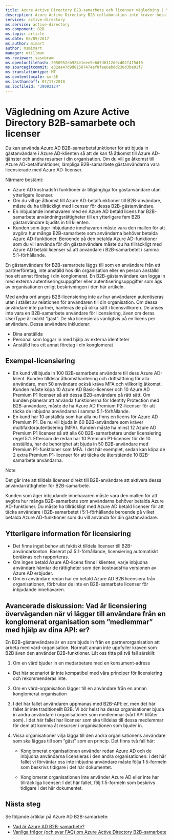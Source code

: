 ```yaml
---
title: Azure Active Directory B2B-samarbete och licenser vägledning | Microsoft Docs
description: Azure Active Directory B2B collaboration inte kräver betalda Azure AD-licenser, men du kan också få betalt för funktioner för B2B-gästanvändare
services: active-directory
ms.service: active-directory
ms.component: B2B
ms.topic: article
ms.date: 08/09/2017
ms.author: mimart
author: msmimart
manager: mtillman
ms.reviewer: sasubram
ms.openlocfilehash: 2050952eb924e1eee5e6d7d6312d9cd02f475d10
ms.sourcegitcommit: e32ea47d9d8158747eaf8fee6ebdd238d3ba01f7
ms.translationtype: MT
ms.contentlocale: sv-SE
ms.lasthandoff: 07/17/2018
ms.locfileid: "39093124"
---
```

# <a name="azure-active-directory-b2b-collaboration-licensing-guidance"></a>Vägledning om Azure Active Directory B2B-samarbete och licenser

Du kan använda Azure AD B2B-samarbetsfunktioner för att bjuda in gästanvändare i Azure AD-klienten så att de kan få åtkomst till Azure AD-tjänster och andra resurser i din organisation. Om du vill ge åtkomst till Azure AD-betalfunktioner, lämpliga B2B-samarbete gästanvändarna vara licensierade med Azure AD-licenser. 

Närmare bestämt:
* Azure AD kostnadsfri funktioner är tillgängliga för gästanvändare utan ytterligare licenser.
* Om du vill ge åtkomst till Azure AD-betalfunktioner till B2B-användare, måste du ha tillräckligt med licenser för dessa B2B-gästanvändare.
* En inbjudande innehavaren med en Azure AD betald licens har B2B-samarbete användningsrättigheter till en ytterligare fem B2B gästanvändare bjudits in till klienten.
* Kunden som äger inbjudande innehavaren måste vara den mallen för att avgöra hur många B2B-samarbete som användarna behöver betalda Azure AD-funktioner. Beroende på den betalda Azure AD-funktioner som du vill använda för din gästanvändare måste du ha tillräckligt med Azure AD betald licenser så att användare i B2B-samarbetet i samma 5:1-förhållande.

En gästanvändare för B2B-samarbete läggs till som en användare från ett partnerföretag, inte anställd hos din organisation eller en person anställd hos ett annat företag i din konglomerat. En B2B-gästanvändare kan logga in med externa autentiseringsuppgifter eller autentiseringsuppgifter som ägs av organisationen enligt beskrivningen i den här artikeln. 

Med andra ord anges B2B-licensiering inte av hur användaren autentiseras utan i stället av relationen för användaren till din organisation. Om dessa användare inte partner, hanteras de på olika sätt i licensvillkoren. De anses inte vara en B2B-samarbete användare för licensiering, även om deras UserType är märkt ”gäst”. De ska licensieras vanligtvis på en licens per användare. Dessa användare inkluderar:
* Dina anställda
* Personal som loggar in med hjälp av externa identiteter
* Anställd hos ett annat företag i din konglomerat


## <a name="licensing-examples"></a>Exempel-licensiering
- En kund vill bjuda in 100 B2B-samarbete användare till dess Azure AD-klient. Kunden tilldelar åtkomsthantering och driftsättning för alla användare, men 50 användare också kräva MFA och villkorlig åtkomst. Kunden måste köpa 10 Azure AD Basic-licenser och 10 Azure AD Premium P1 licenser så att dessa B2B-användare på rätt sätt. Om kunden planerar att använda funktionerna för Identity Protection med B2B-användare, måste de ha Azure AD Premium P2-licenser för att täcka de inbjudna användarna i samma 5:1-förhållande.
- En kund har 10 anställda som har alla nu finns en licens för Azure AD Premium P1. De nu vill bjuda in 60 B2B-användare som kräver multifaktorautentisering (MFA). Kunden måste ha minst 12 Azure AD Premium P1 licenser så att alla 60 B2B-samarbetare under licensiering regel 5:1. Eftersom de redan har 10 Premium P1-licenser för de 10 anställda, har de behörighet att bjuda in 50 B2B-användare med Premium P1-funktioner som MFA. I det här exemplet, sedan kan köpa de 2 extra Premium P1-licenser för att täcka de återstående 10 B2B-samarbete användarna.

> [!NOTE]
> Det går inte att tilldela licenser direkt till B2B-användare att aktivera dessa användarrättigheter för B2B-samarbete.

Kunden som äger inbjudande innehavaren måste vara den mallen för att avgöra hur många B2B-samarbete som användarna behöver betalda Azure AD-funktioner. Du måste ha tillräckligt med Azure AD betald licenser för att täcka användare i B2B-samarbetet i 5:1-förhållande beroende på vilket betalda Azure AD-funktioner som du vill använda för din gästanvändare. 

## <a name="additional-licensing-details"></a>Ytterligare information för licensiering
- Det finns inget behov att faktiskt tilldela licenser till B2B-användarkonton. Baserat på 5:1-förhållande, licensiering automatiskt beräknas och rapporteras.
- Om ingen betald Azure AD-licens finns i klienten, varje inbjudna användare hämtar de rättigheter som den kostnadsfria versionen av Azure AD erbjuder.
- Om en användare redan har en betald Azure AD B2B licensiera från organisationen, förbrukar de inte en B2B-samarbete licenser för inbjudande innehavaren.

## <a name="advanced-discussion-what-are-the-licensing-considerations-when-we-add-users-from-a-conglomerate-organization-as-members-using-your-apis"></a>Avancerade diskussion: Vad är licensiering överväganden när vi lägger till användare från en konglomerat organisation som ”medlemmar” med hjälp av dina API: er?
En B2B-gästanvändare är en som bjuds in från en partnerorganisation att arbeta med värd-organisation. Normalt annan inte uppfyller kraven som B2B även den använder B2B-funktioner. Låt oss titta på två fall särskilt:

1. Om en värd bjuder in en medarbetare med en konsument-adress
  * Det här scenariot är inte kompatibel med våra principer för licensiering och rekommenderas inte.

2. Om en värd-organisation lägger till en användare från en annan konglomerat organisation
  1. I det här fallet användaren uppmanas med B2B-API: er, men det här fallet är inte traditionellt B2B. Vi bör helst ha dessa organisationer bjuda in andra användare i organisationer som medlemmar (vårt API tillåter som). I det här fallet har licenser som ska tilldelas till dessa medlemmar för dem att komma åt resurser i organisationen som bjuder in.

  2. Vissa organisationer vilja lägga till den andra organisationens användare som ska läggas till som ”gäst” som en princip. Det finns två fall här:
      * Konglomerat organisationen använder redan Azure AD och de inbjudna användarna licensieras i den andra organisationen: i det här fallet vi förväntar oss inte inbjudna användare måste följa 1:5-formeln som beskrivs tidigare i det här dokumentet. 

      * Konglomerat organisationen inte använder Azure AD eller inte har tillräckliga licenser: I det här fallet, följ 1:5-formeln som beskrivs tidigare i det här dokumentet.

## <a name="next-steps"></a>Nästa steg

Se följande artiklar på Azure AD B2B-samarbete:

* [Vad är Azure AD B2B-samarbete?](what-is-b2b.md)
* [Vanliga frågor (och svar FAQ) om Azure Active Directory B2B-samarbete](faq.md)
